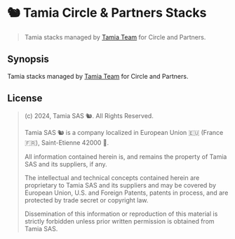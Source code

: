 # 🐿️ Tamia Circle & Partners Stacks

> Tamia stacks managed by [Tamia Team](https://tamia.team) for Circle and Partners.

## Synopsis <a name="synopsis" />

Tamia stacks managed by [Tamia Team](https://tamia.team) for Circle and Partners.

## License <a name="license" />

> 
> (c) 2024, Tamia SAS 🐿️. All Rights Reserved.
> 
> Tamia SAS 🐿️ is a company localized in European Union 🇪🇺 (France 🇫🇷), Saint-Etienne 42000 💚. 
> 
> All information contained herein is, and remains the property of Tamia SAS and its suppliers, if any.
> 
> The intellectual and technical concepts contained herein are proprietary to Tamia SAS and its suppliers and
may be covered by European Union, U.S. and Foreign Patents, patents in process, and are protected by trade
secret or copyright law.
> 
> Dissemination of this information or reproduction of this material is strictly forbidden unless prior written
permission is obtained from Tamia SAS.
> 

